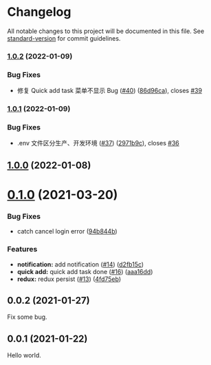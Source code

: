 # Changelog

All notable changes to this project will be documented in this file. See [standard-version](https://github.com/conventional-changelog/standard-version) for commit guidelines.

### [1.0.2](https://github.com/WayneGongCN/microsoft-todo-browser-ext/compare/v1.0.1...v1.0.2) (2022-01-09)


### Bug Fixes

* 修复 Quick add task 菜单不显示 Bug ([#40](https://github.com/WayneGongCN/microsoft-todo-browser-ext/issues/40)) ([86d96ca](https://github.com/WayneGongCN/microsoft-todo-browser-ext/commit/86d96cad62dcb2105da7617cae1ebbf0717c2f86)), closes [#39](https://github.com/WayneGongCN/microsoft-todo-browser-ext/issues/39)

### [1.0.1](https://github.com/WayneGongCN/microsoft-todo-browser-ext/compare/v1.0.0...v1.0.1) (2022-01-09)


### Bug Fixes

* .env 文件区分生产、开发环境 ([#37](https://github.com/WayneGongCN/microsoft-todo-browser-ext/issues/37)) ([2971b9c](https://github.com/WayneGongCN/microsoft-todo-browser-ext/commit/2971b9cdb691bf934daee6acfec2e7fab46f706d)), closes [#36](https://github.com/WayneGongCN/microsoft-todo-browser-ext/issues/36)

## [1.0.0](https://github.com/WayneGongCN/microsoft-todo-browser-ext/compare/v0.1.1...v1.0.0) (2022-01-08)

# [0.1.0](https://github.com/WayneGongCN/microsoft-todo-browser-ext/compare/v0.0.2...v0.1.0) (2021-03-20)

### Bug Fixes

- catch cancel login error ([94b844b](https://github.com/WayneGongCN/microsoft-todo-browser-ext/commit/94b844b095604ed6023cfa243ea6fe36d65eacb5))

### Features

- **notification:** add notification ([#14](https://github.com/WayneGongCN/microsoft-todo-browser-ext/issues/14)) ([d2fb15c](https://github.com/WayneGongCN/microsoft-todo-browser-ext/commit/d2fb15c13e209a136aef47d9b2a3aa5720d8785c))
- **quick add:** quick add task done ([#16](https://github.com/WayneGongCN/microsoft-todo-browser-ext/issues/16)) ([aaa16dd](https://github.com/WayneGongCN/microsoft-todo-browser-ext/commit/aaa16dd84029a36107688e7ccfe4be336f8a37b1))
- **redux:** redux persist ([#13](https://github.com/WayneGongCN/microsoft-todo-browser-ext/issues/13)) ([4fd75eb](https://github.com/WayneGongCN/microsoft-todo-browser-ext/commit/4fd75eb021a1b28e0b5ce9657b06cb0fedbc262a))

## 0.0.2 (2021-01-27)

Fix some bug.

## 0.0.1 (2021-01-22)

Hello world.
